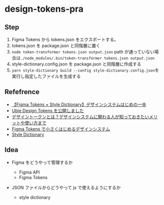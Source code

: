 # design-tokens-pra

## Step

1. Figma Tokens から tokens.json をエクスポートする。
2. tokens.json を package.json と同階層に置く
3. `node token-transformer tokens.json output.json`
   path が通っていない場合は`./node_modules/.bin/token-transformer tokens.json output.json`
4. style-dictionary.config.json を package.json と同階層に作成する
5. `yarn style-dictionary build --config style-dictionary.config.json`を実行し指定したファイルを生成する

## Refefrence

- [【Figma Tokens × Style Dictionary】デザインシステムはじめの一歩](https://zenn.dev/kosukek/articles/c86b34b847a9f2)
- [Ubie Design Tokens を公開しました](https://zenn.dev/ubie/articles/7a6413af237eae)
- [デザイントークンとは？デザインシステムに関わる人が知っておきたいメリットや使い方まで](https://bagelee.com/design/basics-of-design-tokens/)
- [Figma Tokens で小さくはじめるデザインシステム](https://zenn.dev/mi_/articles/453f7594120c9a)
- [Style Dictionary](https://github.com/amzn/style-dictionary)

## Idea

- Figma をどうやって管理するか

  - Figma API
  - Figma Tokens

- JSON ファイルからどうやって js で使えるようにするか
  - style dictionary
